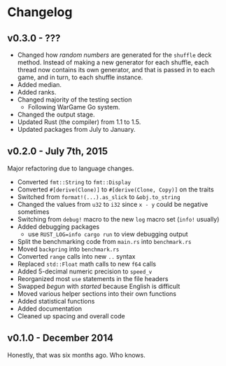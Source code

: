 Changelog
=========

v0.3.0 - ???
-------

- Changed how *random numbers* are generated for the `shuffle` deck method. Instead of making a new generator for each shuffle, each thread now contains its own generator, and that is passed in to each game, and in turn, to each shuffle instance.
- Added median.
- Added ranks.
- Changed majority of the testing section
  - Following WarGame Go system.
- Changed the output stage.
- Updated Rust (the compiler) from 1.1 to 1.5.
- Updated packages from July to January.

v0.2.0 - July 7th, 2015
-------

Major refactoring due to language changes.

- Converted `fmt::String` to `fmt::Display`
- Converted `#[derive(Clone)]` to `#[derive(Clone, Copy)]` on the traits
- Switched from `format!(...).as_slick` to `&obj.to_string`
- Changed the values from `u32` to `i32` since `x - y` could be negative sometimes
- Switching from `debug!` macro to the new `log` macro set (`info!` usually)
- Added debugging packages
    - use `RUST_LOG=info cargo run` to view debugging output
- Split the benchmarking code from `main.rs` into `benchmark.rs`
- Moved `backpring` into `benchmark.rs`
- Converted `range` calls into new `..` syntax
- Replaced `std::Float` math calls to new `f64` calls
- Added 5-decimal numeric precision to `speed_v`
- Reorganized most `use` statements in the file headers
- Swapped *begun* with *started* because English is difficult
- Moved various helper sections into their own functions
- Added statistical functions
- Added documentation
- Cleaned up spacing and overall code


v0.1.0 - December 2014
-------

Honestly, that was six months ago. Who knows.
